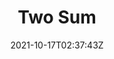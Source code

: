 ---
title: "Two Sum"
date: 2021-10-17T02:37:43Z
draft: true
slug: two-sum

tags:
    - 

categories:
    - 


image: https://lorempixel.com/720/380
thumbnail: https://lorempixel.com/320/160
---